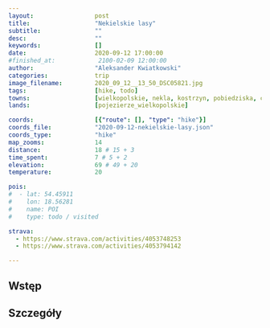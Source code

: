 ```yaml
---
layout:                 post
title:                  "Nekielskie lasy"
subtitle:               ""
desc:                   ""
keywords:               []
date:                   2020-09-12 17:00:00
#finished_at:            2100-02-09 12:00:00
author:                 "Aleksander Kwiatkowski"
categories:             trip
image_filename:         2020_09_12__13_50_DSC05821.jpg
tags:                   [hike, todo]
towns:                  [wielkopolskie, nekla, kostrzyn, pobiedziska, czerniejewo]
lands:                  [pojezierze_wielkopolskie]

coords:                 [{"route": [], "type": "hike"}]
coords_file:            "2020-09-12-nekielskie-lasy.json"
coords_type:            "hike"
map_zooms:              14
distance:               18 # 15 + 3
time_spent:             7 # 5 + 2
elevation:              69 # 49 + 20
temperature:            20

pois:
#  - lat: 54.45911
#    lon: 18.56281
#    name: POI
#    type: todo / visited

strava:
  - https://www.strava.com/activities/4053748253
  - https://www.strava.com/activities/4053794142

---
```



## Wstęp

## Szczegóły
